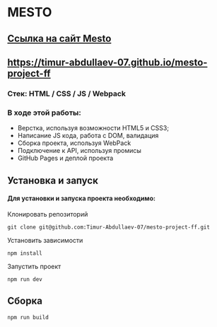 # MESTO
###
## [Ссылка на сайт Mesto](https://timur-abdullaev-07.github.io/mesto-project-ff "Кликни на меня")
## https://timur-abdullaev-07.github.io/mesto-project-ff
###
### Стек: HTML / CSS / JS / Webpack
###
### В ходе этой работы:
* Верстка, используя возможности HTML5 и CSS3;
* Написание JS кода, работа с DOM, валидация
* Сборка проекта, используя WebPack
* Подключение к API, используя промисы
* GitHub Pages и деплой проекта
###
## Установка и запуск
#### Для установки и запуска проекта необходимо:
Клонировать репозиторий

```
git clone git@github.com:Timur-Abdullaev-07/mesto-project-ff.git
```
Установить зависимости
```
npm install
```
Запустить проект
```
npm run dev
```
## Сборка

```
npm run build
```